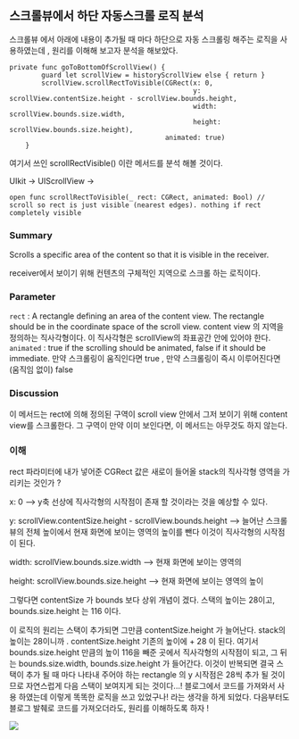 
## 스크롤뷰에서 하단 자동스크롤 로직 분석 

스크롤뷰 에서 아래에 내용이 추가될 때 마다 하단으로 자동 스크롤링 해주는 로직을 사용하였는데 , 원리를 이해해 보고자 분석을 해보았다. 

```swift=
private func goToBottomOfScrollView() {
        guard let scrollView = historyScrollView else { return }
        scrollView.scrollRectToVisible(CGRect(x: 0,
                                              y: scrollView.contentSize.height - scrollView.bounds.height,
                                              width: scrollView.bounds.size.width,
                                              height: scrollView.bounds.size.height),
                                       animated: true)
    }
```

여기서 쓰인 scrollRectVisible() 이란 메서드를 분석 해볼 것이다. 

UIkit -> UIScrollView -> 
```swift=
open func scrollRectToVisible(_ rect: CGRect, animated: Bool) // scroll so rect is just visible (nearest edges). nothing if rect completely visible
```

### Summary
Scrolls a specific area of the content so that it is visible in the receiver.

receiver에서 보이기 위해 컨텐츠의 구체적인 지역으로 스크롤 하는 로직이다. 

### Parameter
`rect` : A rectangle defining an area of the content view. The rectangle should be in the coordinate space of the scroll view.
content view 의 지역을 정의하는 직사각형이다. 이 직사각형은 scrollView의 좌표공간 안에 있어야 한다. <br/>
`animated` : true if the scrolling should be animated, false if it should be immediate. 
만약 스크롤링이 움직인다면 true , 만약 스크롤링이 즉시 이루어진다면(움직임 없이) false

### Discussion
이 메서드는 rect에 의해 정의된 구역이 scroll view 안에서 그저 보이기 위해 content view를 스크롤한다.
그 구역이 만약 이미 보인다면, 이 메서드는 아무것도 하지 않는다. 

### 이해 

rect 파라미터에 내가 넣어준 CGRect 값은 새로이 들어올 stack의 직사각형 영역을 가리키는 것인가 ?

x: 0  --> y축 선상에 직사각형의 시작점이 존재 할 것이라는 것을 예상할 수 있다. 


y: scrollView.contentSize.height - scrollView.bounds.height  --> 늘어난 스크롤뷰의 전체 높이에서 현재 화면에 보이는 영역의 높이를 뺀다 이것이 직사각형의 시작점이 된다. 


width: scrollView.bounds.size.width  --> 현재 화면에 보이는 영역의 


height: scrollView.bounds.size.height --> 현재 화면에 보이는 영역의 높이

그렇다면 contentSize 가 bounds 보다 상위 개념이 겠다. 
스택의 높이는 28이고, bounds.size.height 는 116 이다. 

이 로직의 원리는 스택이 추가되면 그만큼 contentSize.height 가 늘어난다. stack의 높이는 28이니까 . contentSize.height 기존의 높이에 + 28 이 된다. 여기서 bounds.size.height 만큼의 높이 116을 빼준 곳에서 직사각형의 시작점이 되고, 그 뒤는 bounds.size.width, bounds.size.height 가 들어간다. 이것이 반복되면 결국 스택이 추가 될 때 마다 나타내 주어야 하는 rectangle 의 y 시작점은 28씩 추가 될 것이므로 자연스럽게 다음 스택이 보여지게 되는 것이다...! 블로그에서 코드를 가져와서 사용 하였는데 이렇게 똑똑한 로직을 쓰고 있었구나! 라는 생각을 하게 되었다. 다음부터도 블로그 발췌로 코드를 가져오더라도, 원리를 이해하도록 하자 ! 

![](https://i.imgur.com/rg8yGKF.png)

